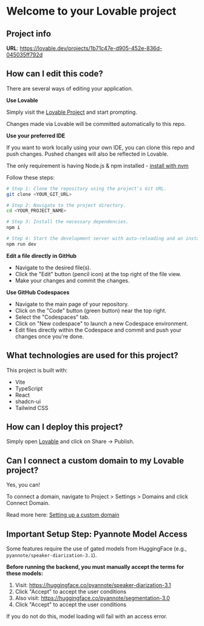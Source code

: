 # Welcome to your Lovable project

## Project info

**URL**: https://lovable.dev/projects/1b71c47e-d905-452e-836d-045035ff792d

## How can I edit this code?

There are several ways of editing your application.

**Use Lovable**

Simply visit the [Lovable Project](https://lovable.dev/projects/1b71c47e-d905-452e-836d-045035ff792d) and start prompting.

Changes made via Lovable will be committed automatically to this repo.

**Use your preferred IDE**

If you want to work locally using your own IDE, you can clone this repo and push changes. Pushed changes will also be reflected in Lovable.

The only requirement is having Node.js & npm installed - [install with nvm](https://github.com/nvm-sh/nvm#installing-and-updating)

Follow these steps:

```sh
# Step 1: Clone the repository using the project's Git URL.
git clone <YOUR_GIT_URL>

# Step 2: Navigate to the project directory.
cd <YOUR_PROJECT_NAME>

# Step 3: Install the necessary dependencies.
npm i

# Step 4: Start the development server with auto-reloading and an instant preview.
npm run dev
```

**Edit a file directly in GitHub**

- Navigate to the desired file(s).
- Click the "Edit" button (pencil icon) at the top right of the file view.
- Make your changes and commit the changes.

**Use GitHub Codespaces**

- Navigate to the main page of your repository.
- Click on the "Code" button (green button) near the top right.
- Select the "Codespaces" tab.
- Click on "New codespace" to launch a new Codespace environment.
- Edit files directly within the Codespace and commit and push your changes once you're done.

## What technologies are used for this project?

This project is built with:

- Vite
- TypeScript
- React
- shadcn-ui
- Tailwind CSS

## How can I deploy this project?

Simply open [Lovable](https://lovable.dev/projects/1b71c47e-d905-452e-836d-045035ff792d) and click on Share -> Publish.

## Can I connect a custom domain to my Lovable project?

Yes, you can!

To connect a domain, navigate to Project > Settings > Domains and click Connect Domain.

Read more here: [Setting up a custom domain](https://docs.lovable.dev/tips-tricks/custom-domain#step-by-step-guide)

## Important Setup Step: Pyannote Model Access

Some features require the use of gated models from HuggingFace (e.g., `pyannote/speaker-diarization-3.1`).

**Before running the backend, you must manually accept the terms for these models:**

1. Visit: https://huggingface.co/pyannote/speaker-diarization-3.1
2. Click "Accept" to accept the user conditions
3. Also visit: https://huggingface.co/pyannote/segmentation-3.0
4. Click "Accept" to accept the user conditions

If you do not do this, model loading will fail with an access error.
